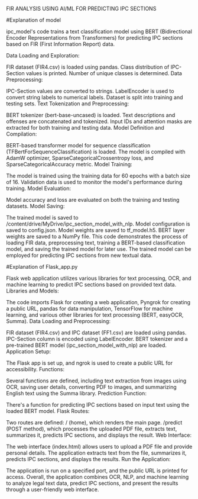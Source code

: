 FIR ANALYSIS USING AI/ML FOR PREDICTING IPC SECTIONS

#Explanation of model

ipc_model's code trains a text classification model using BERT (Bidirectional Encoder Representations from Transformers) for predicting IPC sections based on FIR (First Information Report) data.

Data Loading and Exploration:

FIR dataset (FIR4.csv) is loaded using pandas. Class distribution of IPC-Section values is printed. Number of unique classes is determined. Data Preprocessing:

IPC-Section values are converted to strings. LabelEncoder is used to convert string labels to numerical labels. Dataset is split into training and testing sets. Text Tokenization and Preprocessing:

BERT tokenizer (bert-base-uncased) is loaded. Text descriptions and offenses are concatenated and tokenized. Input IDs and attention masks are extracted for both training and testing data. Model Definition and Compilation:

BERT-based transformer model for sequence classification (TFBertForSequenceClassification) is loaded. The model is compiled with AdamW optimizer, SparseCategoricalCrossentropy loss, and SparseCategoricalAccuracy metric. Model Training:

The model is trained using the training data for 60 epochs with a batch size of 16. Validation data is used to monitor the model's performance during training. Model Evaluation:

Model accuracy and loss are evaluated on both the training and testing datasets. Model Saving:

The trained model is saved to /content/drive/MyDrive/ipc_section_model_with_nlp. Model configuration is saved to config.json. Model weights are saved to tf_model.h5. BERT layer weights are saved to a NumPy file. This code demonstrates the process of loading FIR data, preprocessing text, training a BERT-based classification model, and saving the trained model for later use. The trained model can be employed for predicting IPC sections from new textual data.

#Explanation of Flask_app.py

Flask web application utilizes various libraries for text processing, OCR, and machine learning to predict IPC sections based on provided text data. Libraries and Models:

The code imports Flask for creating a web application, Pyngrok for creating a public URL, pandas for data manipulation, TensorFlow for machine learning, and various other libraries for text processing (BERT, easyOCR, Summa). Data Loading and Preprocessing:

FIR dataset (FIR4.csv) and IPC dataset (FF1.csv) are loaded using pandas. IPC-Section column is encoded using LabelEncoder. BERT tokenizer and a pre-trained BERT model (ipc_section_model_with_nlp) are loaded. Application Setup:

The Flask app is set up, and ngrok is used to create a public URL for accessibility. Functions:

Several functions are defined, including text extraction from images using OCR, saving user details, converting PDF to images, and summarizing English text using the Summa library. Prediction Function:

There's a function for predicting IPC sections based on input text using the loaded BERT model. Flask Routes:

Two routes are defined: / (home), which renders the main page. /predict (POST method), which processes the uploaded PDF file, extracts text, summarizes it, predicts IPC sections, and displays the result. Web Interface:

The web interface (index.html) allows users to upload a PDF file and provide personal details. The application extracts text from the file, summarizes it, predicts IPC sections, and displays the results. Run the Application:

The application is run on a specified port, and the public URL is printed for access. Overall, the application combines OCR, NLP, and machine learning to analyze legal text data, predict IPC sections, and present the results through a user-friendly web interface.
